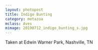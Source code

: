```yaml
---
layout: photopost
title: Indigo Bunting
category: metazoa
mclass: Aves
mimage: 20190712_indigo_bunting_s.jpg
---
```


Taken at Edwin Warner Park, Nashville, TN
